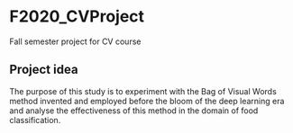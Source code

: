 # F2020_CVProject
Fall semester project for CV course


## Project idea
The purpose of this study is to experiment with the Bag of Visual Words method invented and employed before the bloom of the deep learning era and analyse the effectiveness of this method in the domain of food classification.
